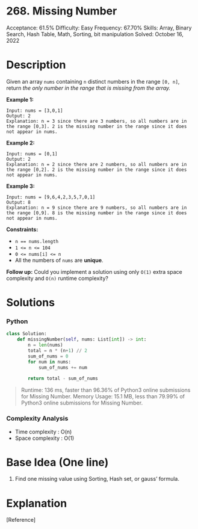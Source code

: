 # 268. Missing Number

Acceptance: 61.5%
Difficulty: Easy
Frequency: 67.70%
Skills: Array, Binary Search, Hash Table, Math, Sorting, bit manipulation
Solved: October 16, 2022

# Description

Given an array `nums` containing `n` distinct numbers in the range `[0, n]`, return *the only number in the range that is missing from the array.*

**Example 1:**

```
Input: nums = [3,0,1]
Output: 2
Explanation: n = 3 since there are 3 numbers, so all numbers are in the range [0,3]. 2 is the missing number in the range since it does not appear in nums.

```

**Example 2:**

```
Input: nums = [0,1]
Output: 2
Explanation: n = 2 since there are 2 numbers, so all numbers are in the range [0,2]. 2 is the missing number in the range since it does not appear in nums.

```

**Example 3:**

```
Input: nums = [9,6,4,2,3,5,7,0,1]
Output: 8
Explanation: n = 9 since there are 9 numbers, so all numbers are in the range [0,9]. 8 is the missing number in the range since it does not appear in nums.

```

**Constraints:**

- `n == nums.length`
- `1 <= n <= 104`
- `0 <= nums[i] <= n`
- All the numbers of `nums` are **unique**.

**Follow up:** Could you implement a solution using only `O(1)` extra space complexity and `O(n)` runtime complexity?

# Solutions

### Python

```python
class Solution:
    def missingNumber(self, nums: List[int]) -> int:
        n = len(nums)
        total = n * (n+1) // 2
        sum_of_nums = 0
        for num in nums:
            sum_of_nums += num
            
        return total - sum_of_nums
```

> Runtime: 136 ms, faster than 96.36% of Python3 online submissions for Missing Number.
Memory Usage: 15.1 MB, less than 79.99% of Python3 online submissions for Missing Number.
> 

### Complexity Analysis

- Time complexity : O(n)
- Space complexity : O(1)

# Base Idea (One line)

1. Find one missing value using Sorting, Hash set, or gauss’ formula.

# Explanation

[Reference]

[](https://leetcode.com/problems/missing-number/solution/)
